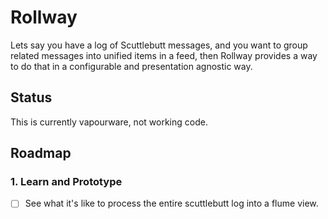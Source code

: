 # Rollway

Lets say you have a log of Scuttlebutt messages, and you want to group related messages into unified items in a feed, then Rollway provides a way to do that in a configurable and presentation agnostic way.

## Status

This is currently vapourware, not working code.

## Roadmap

### 1. Learn and Prototype

- [ ] See what it's like to process the entire scuttlebutt log into a flume view.